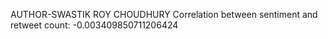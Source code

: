 AUTHOR-SWASTIK ROY CHOUDHURY
Correlation between sentiment and retweet count: -0.003409850711206424
